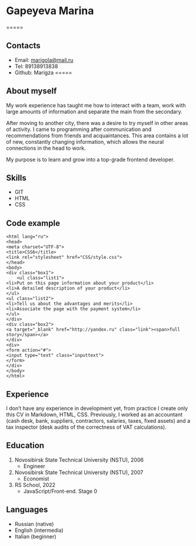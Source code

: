 # Gapeyeva Marina
=====
## Contacts
* Email: marigola@mail.ru
* Tel: 89138913838
* Github: Marigza
=====
## About myself
My work experience has taught me how to interact with a team, work with large amounts of information and separate the main from the secondary.

After moving to another city, there was a desire to try myself in other areas of activity. I came to programming after communication and recommendations from friends and acquaintances. This area contains a lot of new, constantly changing information, which allows the neural connections in the head to work. 

My purpose is to learn and grow into a top-grade frontend developer.
## Skills
* GIT
* HTML
* CSS
## Code example
```<!DOCTYPE html>
<html lang="ru">
<head>
<meta charset="UTF-8">
<title>CSS6</title>
<link rel="stylesheet" href="CSS/style.css">
</head>
<body>
<div class="box1">
 	<ul class="list1">
<li>Put on this page information about your product</li>
<li>A detailed description of your product</li>
</ul>
<ul class="list2">
<li>Tell us about the advantages and merits</li>
<li>Associate the page with the payment system</li>
</ul>
</div>
<div class="box2">
<a target="_blank" href="http://yandex.ru" class="link"><span>full story</span></a>
</div>
<div>
<form action="#">
<input type="text" class="inputtext">
</form>
</div>
</body>
</html>

 ```
## Experience
I don’t have any experience in development yet, from practice I create only this CV in Markdown, HTML, CSS. Previously, I worked as an accountant (cash desk, bank, suppliers, contractors, salaries, taxes, fixed assets) and a tax inspector (desk audits of the correctness of VAT calculations).
## Education
1. Novosibirsk State Technical University (NSTU), 2006
	* Engineer
2. Novosibirsk State Technical University (NSTU), 2007
	* Economist
3. RS School, 2022
	* JavaScript/Front-end. Stage 0
## Languages
* Russian (native)
* English (intermedia)
* Italian (beginner)


